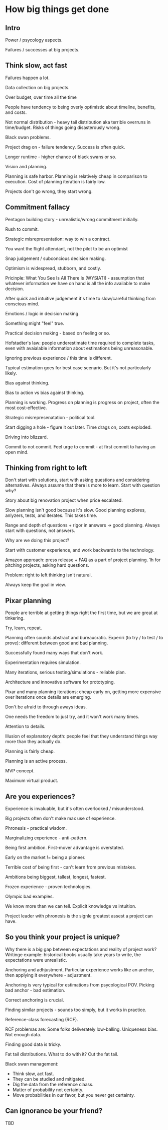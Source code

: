 # How big things get done

## Intro

Power / psycology aspects.

Failures / successes at big projects.

## Think slow, act fast

Failures happen a lot. 

Data collection on big projects.

Over budget, over time all the time

People have tendency to being overly optimistic about timeline, benefits, and costs.

Not normal distribution - heavy tail distribution aka terrible overruns in time/budget. Risks of things going disasterously wrong.

Black swan problems.

Project drag on - failure tendency. Success is often quick.

Longer runtime - higher chance of black swans or so.

Vision and planning.

Planning is safe harbor. Planning is relatively cheap in comparison to execution. Cost of planning iteration is fairly low.

Projects don't go wrong, they start wrong.

## Commitment fallacy

Pentagon building story - unrealistic/wrong commitment initially.

Rush to commit.

Strategic misrepresentation: way to win a contract.

You want the flight attendant, not the pilot to be an optimist

Snap judgement / subconcious decision making. 

Optimism is widespread, stubborn, and costly.

Pricinple: What You See Is All There Is (WYSIATI) - assumption that whatever information we have on hand is all the info available to make decision.

After quick and intuitive judgement it's time to slow/careful thinking from conscious mind.

Emotions / logic in decision making.

Something might "feel" true.

Practical decision making - based on feeling or so.

Hofstadter's law: people underestimate time required to complete tasks, even with avaialable information about estimations being unreasonable.

Ignoring previous experience / this time is different.

Typical estimation goes for best case scenario. But it's not particularly likely.

Bias against thinking.

Bias to action vs bias against thinking.

Planning is working. Progress on planning is progress on project, often the most cost-effective.

Strategic misrepresenatation - political tool.

Start digging a hole - figure it out later. Time drags on, costs exploded.

Driving into blizzard.

Commit to not commit. Feel urge to commit - at first commit to having an open mind.

## Thinking from right to left

Don't start with solutions, start with asking questions and considering alternatives. Always assume that there is more to learn. Start with question why?

Story about big renovation project when price escalated.

Slow planning isn't good because it's slow. Good planning explores, anlyzers, tests, and iterates. This takes time.

Range and depth of questions + rigor in answers -> good planning. Always start with questions, not answers.

Why are we doing this project?

Start with customer experience, and work backwards to the technology.

Amazon approach: press release + FAQ as a part of project planning. 1h for pitching projects, asking hard questions.

Problem: right to left thinking isn't natural. 

Always keep the goal in view.

## Pixar planning

People are terrible at getting things right the first time, but we are great at tinkering. 

Try, learn, repeat.

Planning often sounds abstract and bureaucratic. Experiri (to try / to test / to prove): different between good and bad planning.

Successfully found many ways that don't work.

Experimentation requires simulation.

Many iterations, serious testing/simulations - reliable plan.

Architecture and innovative software for prototyping.

Pixar and many planning iterations: cheap early on, getting more expensive over iterations once details are emerging.

Don't be afraid to through aways ideas.

One needs the freedom to just try, and it won't work many times.

Attention to details.

Illusion of explanatory depth: people feel that they understand things way more than they actually do.

Planning is fairly cheap.

Planning is an active process.

MVP concept.

Maximum virtual product.

## Are you experiences?

Experience is invaluable, but it's often overlooked / misunderstood.

Big projects often don't make max use of experience.

Phronesis - practical wisdom.

Marginalizing experience - anti-pattern.

Being first ambition. First-mover advantage is overstated.

Early on the market != being a pioneer.

Terrible cost of being first - can't learn from previous mistakes.

Ambitions being biggest, tallest, longest, fastest.

Frozen experience - proven technologies.

Olympic bad examples.

We know more than we can tell. Explicit knowledge vs intuition.

Project leader with phronesis is the signle greatest assest a project can have.

## So you think your project is unique?

Why there is a big gap between expectations and reality of project work? Writinge example: historical books usually take years to write, the expectations were unrealistic.

Anchoring and adhjustment. Particular experience works like an anchor, then applying it everywhere - adjustment.

Anchoring is very typical for estimations from psycological POV. Picking bad anchor - bad estimation.

Correct anchoring is crucial.

Finding similar projects - sounds too simply, but it works in practice.

Reference-class forecasting (RCF).

RCF problemas are: Some folks deliverately low-balling. Uniqueness bias. Not enough data.

Finding good data is tricky.

Fat tail distributions. What to do with it? Cut the fat tail.

Black swan management:

*  Think slow, act fast.
*  They can be studied and mitigated.
*  Dig the data from the reference claass.
*  Matter of probability not certainty.
*  Move probabilities in our favor, but you never get certainty.

## Can ignorance be your friend?

TBD
